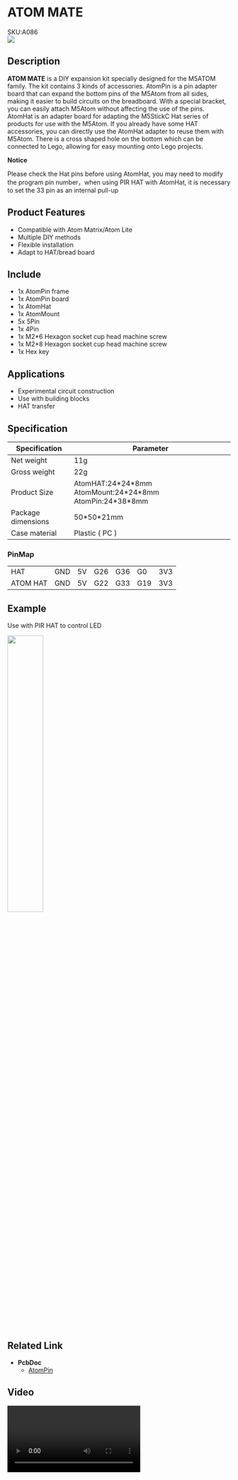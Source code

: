 # ATOM MATE

<div class="badge badge-pill badge-primary product_sku_tag">SKU:A086</div>

<div class="product_pic"><img src="assets/img/product_pics/atom_base/atommate/atom_mate.webp"></div>

## Description

**ATOM MATE** is a DIY expansion kit specially designed for the M5ATOM family. The kit contains 3 kinds of accessories. AtomPin is a pin adapter board that can expand the bottom pins of the M5Atom from all sides, making it easier to build circuits on the breadboard. With a special bracket, you can easily attach M5Atom without affecting the use of the pins. AtomHat is an adapter board for adapting the M5StickC Hat series of products for use with the M5Atom. If you already have some HAT accessories, you can directly use the AtomHat adapter to reuse them with M5Atom. There is a cross shaped hole on the bottom which can be connected to Lego, allowing for easy mounting onto Lego projects.

**Notice**

Please check the Hat pins before using AtomHat, you may need to modify the program pin number，when using PIR HAT with AtomHat, it is necessary to set the 33 pin as an internal pull-up

## Product Features

- Compatible with Atom Matrix/Atom Lite
- Multiple DIY methods
- Flexible installation
- Adapt to HAT/bread board

## Include

-  1x AtomPin frame
-  1x AtomPin board
-  1x AtomHat
-  1x AtomMount
-  5x 5Pin
-  1x 4Pin
-  1x M2*6 Hexagon socket cup head machine screw
-  1x M2*8 Hexagon socket cup head machine screw
-  1x Hex key

## Applications

- Experimental circuit construction
- Use with building blocks
- HAT transfer

## Specification

<table class="table-1">
    <thead>
    <tr>
        <th>Specification</th>
        <th>Parameter</th>
    </tr>
    </thead>
    <tbody>
        <tr>
            <td>Net weight</td>
            <td>11g</td>
        </tr>
        <tr>
            <td>Gross weight</td>
            <td>22g</td>
        </tr>
        <tr>
            <td>Product Size</td>
            <td>AtomHAT:24*24*8mm AtomMount:24*24*8mm AtomPin:24*38*8mm</td>
        </tr>
        <tr>
            <td>Package dimensions</td>
            <td>50*50*21mm</td>
        </tr>
        <tr>
            <td>Case material</td>
            <td>Plastic ( PC )</td>
        </tr>
     </tbody>
</table>

### PinMap

<table>
 <tr><td>HAT</td><td>GND</td><td>5V</td><td>G26</td><td>G36</td><td>G0</td><td>3V3</td></tr>
 <tr><td>ATOM HAT</td><td>GND</td><td>5V</td><td>G22</td><td>G33</td><td>G19</td><td>3V3</td></tr>
</table>

## Example

Use with PIR HAT to control LED

<img src="assets/img/product_pics/atom_base/atommate/atomhat_uiflow.webp" width = "40%">

## Related Link

-  **PcbDoc** 
    - [AtomPin](https://github.com/m5stack/m5-structural-design-file/blob/master/PCB/AtomPin.PcbDoc)

## Video

<video class="video_size" controls>
    <source src="https://m5stack.oss-cn-shenzhen.aliyuncs.com/video/Product_example_video/AtomBase/ATOM-MATE.mp4" type="video/mp4">
</video>

<script>

   var purchase_link = 'https://m5stack.com/collections/all/products/atomic-proto-kit';


   var quickstart_link = '';

   anchor_search(purchase_link);
   scrollFunc();

</script>

